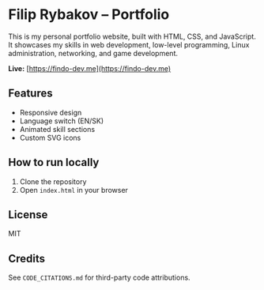 # Filip Rybakov – Portfolio

This is my personal portfolio website, built with HTML, CSS, and JavaScript.  
It showcases my skills in web development, low-level programming, Linux administration, networking, and game development.

**Live:** [https://findo-dev.me](https://findo-dev.me)

## Features
- Responsive design
- Language switch (EN/SK)
- Animated skill sections
- Custom SVG icons

## How to run locally
1. Clone the repository
2. Open `index.html` in your browser

## License
MIT

## Credits
See `CODE_CITATIONS.md` for third-party code attributions.